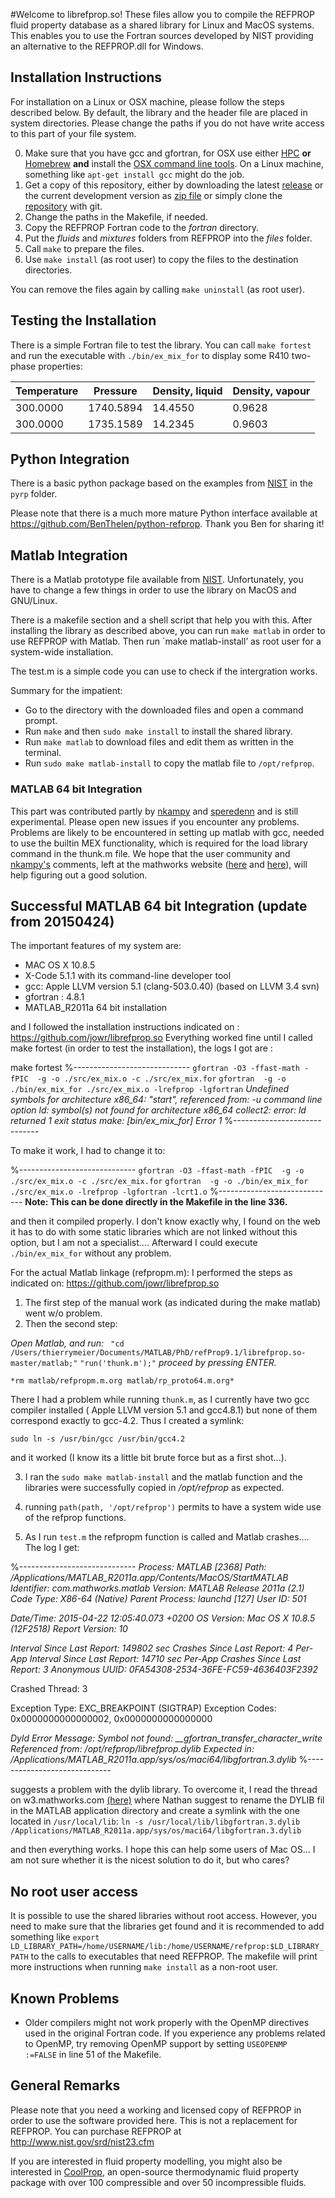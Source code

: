 #Welcome to librefprop.so!
These files allow you to compile the REFPROP fluid property database as a shared library for Linux and MacOS systems. This enables you to use the Fortran sources developed by NIST providing an alternative to the REFPROP.dll for Windows. 

## Installation Instructions
For installation on a Linux or OSX machine, please follow the steps described below. By default, the library and the header file are placed in system directories. Please change the paths if you do not have write access to this part of your file system. 

0.  Make sure that you have gcc and gfortran, for OSX use either [HPC](http://hpc.sourceforge.net/) **or** [Homebrew](http://brew.sh/) **and** install the [OSX command line tools](https://developer.apple.com/downloads). On a Linux machine, something like `apt-get install gcc` might do the job.
1.  Get a copy of this repository, either by downloading the latest [release](https://github.com/jowr/librefprop.so/releases/latest) or the current development version as [zip file](https://github.com/jowr/librefprop.so/archive/master.zip) or simply clone the [repository](https://github.com/jowr/librefprop.so.git) with git.
2.  Change the paths in the Makefile, if needed.
3.  Copy the REFPROP Fortran code to the *fortran* directory.
4.  Put the *fluids* and *mixtures* folders from REFPROP into the *files* folder.
5.  Call `make` to prepare the files. 
6.  Use `make install` (as root user) to copy the files to the destination directories.

You can remove the files again by calling `make uninstall` (as root user). 

## Testing the Installation
There is a simple Fortran file to test the library. You can call `make fortest` and run the executable with `./bin/ex_mix_for` to display some R410 two-phase properties:

| Temperature | Pressure  | Density, liquid | Density, vapour |
|-------------|-----------|-----------------|-----------------|
| 300.0000    | 1740.5894 |   14.4550       |   0.9628        |
| 300.0000    | 1735.1589 |   14.2345       |   0.9603        |


## Python Integration
There is a basic python package based on the examples from
[NIST](http://www.boulder.nist.gov/div838/theory/refprop/Frequently_asked_questions.htm#PythonApplications "NIST homepage")
in the `pyrp` folder. 

Please note that there is a much more mature Python interface available at https://github.com/BenThelen/python-refprop. Thank you Ben for sharing it!

## Matlab Integration
There is a Matlab prototype file available from
[NIST](http://www.boulder.nist.gov/div838/theory/refprop/Frequently_asked_questions.htm#MatLabApplications "NIST homepage"). Unfortunately, you have to change a few things in order to use the library on MacOS and GNU/Linux.

There is a makefile section and a shell script that help you with this. After installing the library as described above, you can run `make matlab` in order to use REFPROP with Matlab. Then run `make matlab-install’ as root user for a system-wide installation. 

The test.m is a simple code you can use to check if the intergration works.

Summary for the impatient:
  * Go to the directory with the downloaded files and open a command prompt.
  * Run `make` and then `sudo make install` to install the shared library.
  * Run `make matlab` to download files and edit them as written in the terminal.
  * Run `sudo make matlab-install` to copy the matlab file to `/opt/refprop`.

### MATLAB 64 bit Integration
This part was contributed partly by [nkampy](https://github.com/nkampy) and [speredenn](https://github.com/speredenn) and is still experimental. Please open new issues if you encounter any problems. Problems are likely to be encountered in setting up matlab with gcc, needed to use the builtin MEX functionality, which is required for the load library command in the thunk.m file. We hope that the user community and [nkampy's](https://github.com/nkampy) comments, left at the mathworks website ([here](http://www.mathworks.com/matlabcentral/answers/125301-maverick-r2014a-loadlibrary-error-loaddefinedlibrary) and [here](http://www.mathworks.com/matlabcentral/answers/124597-how-to-setup-gfortran-on-mac-osx-10-9-and-matlab-r2014a)), will help figuring out a good solution.

## Successful MATLAB 64 bit Integration (update from 20150424)

The important features of my system are:

* MAC OS X 10.8.5
* X-Code 5.1.1 with its command-line developer tool
* gcc: Apple LLVM version 5.1 (clang-503.0.40) (based on LLVM 3.4 svn)
* gfortran : 4.8.1
* MATLAB_R2011a 64 bit installation 

and I followed the installation instructions indicated on : https://github.com/jowr/librefprop.so
Everything worked fine until I called make fortest (in order to test the installation), the logs I got are : 

make fortest
%-----------------------------
`gfortran -O3 -ffast-math -fPIC  -g -o ./src/ex_mix.o -c ./src/ex_mix.for`
`gfortran  -g -o ./bin/ex_mix_for ./src/ex_mix.o -lrefprop -lgfortran`
*Undefined symbols for architecture x86_64:
  "start", referenced from:
     -u command line option
ld: symbol(s) not found for architecture x86_64
collect2: error: ld returned 1 exit status
make: [bin/ex_mix_for] Error 1*
%-----------------------------

To make it work, I had to change it to:

%-----------------------------
`gfortran -O3 -ffast-math -fPIC  -g -o ./src/ex_mix.o -c ./src/ex_mix.for`
`gfortran  -g -o ./bin/ex_mix_for ./src/ex_mix.o -lrefprop -lgfortran -lcrt1.o`
%-----------------------------
**Note: This can be done directly in the Makefile in the line 336.**

and then it compiled properly. I don't know exactly why, I found on the web it has to do with some static libraries which are not linked without this option, but I am not a specialist....
Afterward I could execute  `./bin/ex_mix_for` without any problem.

For the actual Matlab linkage (refpropm.m):
I performed the steps as indicated on: https://github.com/jowr/librefprop.so
1.  The first step of the manual work (as indicated during the make matlab) went w/o problem. 
2.  Then the second step:

 *Open Matlab, and run:*                                                                                                                                                           ` "cd /Users/thierrymeier/Documents/MATLAB/PhD/refProp9.1/librefprop.so-master/matlab;"`
    ` "run('thunk.m');" `
    *proceed by pressing ENTER.*

    *rm matlab/refpropm.m.org matlab/rp_proto64.m.org*

There I had a problem while running `thunk.m`, as I currently have two gcc compiler installed ( Apple LLVM version 5.1 and gcc4.8.1) but none of them correspond exactly to gcc-4.2. Thus I created a symlink:

`sudo ln -s /usr/bin/gcc /usr/bin/gcc4.2`

and it worked (I know its a little bit brute force but as a first shot...).

3. I ran the `sudo make matlab-install` and the matlab function and the libraries were successfully copied in */opt/refprop* as expected. 

4. running `path(path, '/opt/refprop')` permits to have a system wide use of the refprop functions.

5.  As I run `test.m` the refpropm function is called and Matlab crashes.... The log I get:

%-----------------------------
*Process:         MATLAB [2368]
Path:            /Applications/MATLAB_R2011a.app/Contents/MacOS/StartMATLAB
Identifier:      com.mathworks.matlab
Version:         MATLAB Release 2011a (2.1)
Code Type:       X86-64 (Native)
Parent Process:  launchd [127]
User ID:         501*

*Date/Time:       2015-04-22 12:05:40.073 +0200
OS Version:      Mac OS X 10.8.5 (12F2518)
Report Version:  10*

*Interval Since Last Report:          149802 sec
Crashes Since Last Report:           4
Per-App Interval Since Last Report:  14710 sec
Per-App Crashes Since Last Report:   3
Anonymous UUID:                      0FA54308-2534-36FE-FC59-4636403F2392*

Crashed Thread:  3

Exception Type:  EXC_BREAKPOINT (SIGTRAP)
Exception Codes: 0x0000000000000002, 0x0000000000000000

*Dyld Error Message:
  Symbol not found: __gfortran_transfer_character_write
  Referenced from: /opt/refprop/librefprop.dylib
  Expected in: /Applications/MATLAB_R2011a.app/sys/os/maci64/libgfortran.3.dylib*
%-----------------------------

suggests a problem with the dylib library. To overcome it, I read the thread on w3.mathworks.com [(here)](http://www.mathworks.com/matlabcentral/answers/125301-maverick-r2014a-loadlibrary-error-loaddefinedlibrary) where Nathan suggest to rename the DYLIB fil in the MATLAB application directory and create a symlink with the one located in `/usr/local/lib`:
`ln -s /usr/local/lib/libgfortran.3.dylib /Applications/MATLAB_R2011a.app/sys/os/maci64/libgfortran.3.dylib`

and then everything works. I hope this can help some users of Mac OS...
I am not sure whether it is the nicest solution to do it, but who cares?


## No root user access
It is possible to use the shared libraries without root access. However, you need to make sure that the libraries get found and it is recommended to add something like `export LD_LIBRARY_PATH=/home/USERNAME/lib:/home/USERNAME/refprop:$LD_LIBRARY_PATH` to the calls to executables that need REFPROP. The makefile will print more instructions when running `make install` as a non-root user.

## Known Problems
  * Older compilers might not work properly with the OpenMP directives used in the original Fortran code. If you experience any problems related to OpenMP, try removing OpenMP support by setting `USEOPENMP  :=FALSE` in line 51 of the Makefile.

## General Remarks
Please note that you need a working and licensed copy of REFPROP in order to use the software provided here. This is not a replacement for REFPROP. You can purchase REFPROP at http://www.nist.gov/srd/nist23.cfm

If you are interested in fluid property modelling, you might also be interested in [CoolProp](https://github.com/ibell/coolprop), an open-source thermodynamic fluid property package with over 100 compressible and over 50 incompressible fluids.
